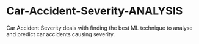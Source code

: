 # Car-Accident-Severity-ANALYSIS
Car Accident Severity deals with finding the best ML technique to analyse and predict car accidents causing severity.
